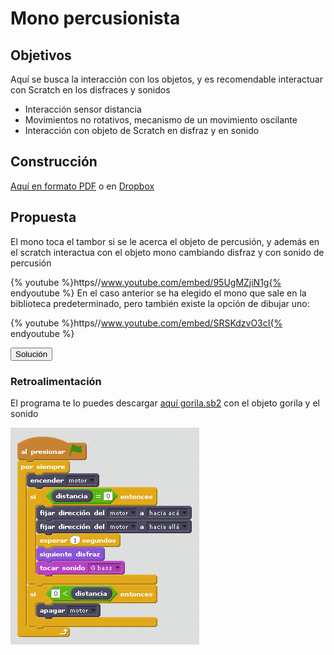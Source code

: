 
# Mono percusionista

## Objetivos

Aquí se busca la interacción con los objetos, y es recomendable interactuar con Scratch en los disfraces y sonidos

- Interacción sensor distancia
- Movimientos no rotativos, mecanismo de un movimiento oscilante
- Interacción con objeto de Scratch en disfraz y en sonido

## Construcción

[Aquí en formato PDF](http://ro-botica.com/pdf/WeDo/Drumming%20Monkey.pdf) o en [Dropbox](https://www.dropbox.com/s/hinqcxb4m0hvdyc/GORILA.pdf?dl=0)

## Propuesta

El mono toca el tambor si se le acerca el objeto de percusión, y además en el scratch interactua con el objeto mono cambiando disfraz y con sonido de percusión

{% youtube %}https//www.youtube.com/embed/95UgMZjiN1g{% endyoutube %}
En el caso anterior se ha elegido el mono que sale en la biblioteca predeterminado, pero también existe la opción de dibujar uno:

{% youtube %}https//www.youtube.com/embed/SRSKdzvO3cI{% endyoutube %}
<script type="text/javascript">var feedback9_93text = "Solución";</script><input type="button" name="toggle-feedback-9_93" value="Solución" class="feedbackbutton" onclick="$exe.toggleFeedback(this,false);return false" />

### Retroalimentación

El programa te lo puedes descargar [aquí gorila.sb2](gorila.sb2) con el objeto gorila y el sonido

![](img/gorila.png)


